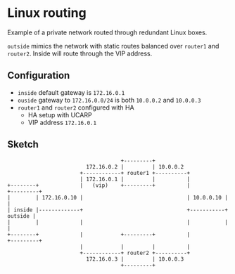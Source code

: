 # Linux routing 

Example of a private network routed through redundant Linux boxes. 

`outside` mimics the network with static routes balanced over `router1` and `router2`. Inside will route through the VIP address. 

## Configuration

* `inside` default gateway is `172.16.0.1`
* `ouside` gateway to `172.16.0.0/24` is both `10.0.0.2` and `10.0.0.3`
* `router1` and `router2` configured with HA 
  * HA setup with UCARP 
  * VIP address `172.16.0.1`

## Sketch 
                                                                                 
```                                                                              
                                    +---------+                                  
                         172.16.0.2 |         | 10.0.0.2                         
                       +------------+ router1 +----------+                       
                       | 172.16.0.1 |         |          |                       
+--------+             |   (vip)    +---------+          |           +---------+ 
|        | 172.16.0.10 |                                 | 10.0.0.10 |         | 
| inside |-------------+                                 +-----------+ outside | 
|        |             |                                 |           |         | 
+--------+             |            +---------+          |           +---------+ 
                       |            |         |          |                       
                       +------------+ router2 +----------+                       
                         172.16.0.3 |         | 10.0.0.3                         
                                    +---------+                                  
```
